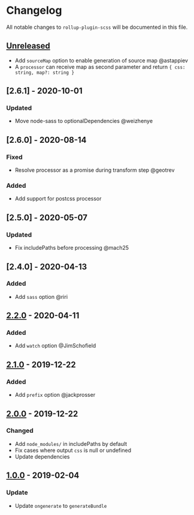 # Changelog

All notable changes to `rollup-plugin-scss` will be documented in this file.

## [Unreleased]
- Add `sourceMap` option to enable generation of source map @astappiev
- A `processor` can receive map as second parameter and return `{ css: string, map?: string }`

## [2.6.1] - 2020-10-01
### Updated
- Move node-sass to optionalDependencies @weizhenye

## [2.6.0] - 2020-08-14
### Fixed
- Resolve processor as a promise during transform step @geotrev

### Added
- Add support for postcss processor

## [2.5.0] - 2020-05-07
### Updated
- Fix includePaths before processing @mach25

## [2.4.0] - 2020-04-13
### Added
- Add `sass` option @riri

## [2.2.0] - 2020-04-11
### Added
- Add `watch` option @JimSchofield

## [2.1.0] - 2019-12-22
### Added
- Add `prefix` option @jackprosser

## [2.0.0] - 2019-12-22
### Changed
- Add `node_modules/` in includePaths by default
- Fix cases where output `css` is null or undefined
- Update dependencies

## [1.0.0] - 2019-02-04
### Update
- Update `ongenerate` to `generateBundle`

[Unreleased]: https://github.com/thgh/rollup-plugin-scss/compare/v2.2.0...HEAD
[2.2.0]: https://github.com/thgh/rollup-plugin-scss/compare/v2.1.0...v2.2.0
[2.1.0]: https://github.com/thgh/rollup-plugin-scss/compare/v2.0.0...v2.1.0
[2.0.0]: https://github.com/thgh/rollup-plugin-scss/compare/v1.0.0...v2.0.0
[1.0.0]: https://github.com/thgh/rollup-plugin-scss/compare/v0.0.1...v1.0.0
[0.0.1]: https://github.com/thgh/rollup-plugin-scss/releases
